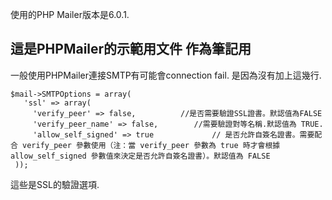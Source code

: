  使用的PHP Mailer版本是6.0.1.
## 這是PHPMailer的示範用文件 作為筆記用
一般使用PHPMailer連接SMTP有可能會connection fail.
是因為沒有加上這幾行.

```
$mail->SMTPOptions = array(
   'ssl' => array(
     'verify_peer' => false,          //是否需要驗證SSL證書。默認值為FALSE
     'verify_peer_name' => false,        //需要驗證對等名稱.默認值為 TRUE.
     'allow_self_signed' => true             // 是否允許自簽名證書。需要配合 verify_peer 參數使用（注：當 verify_peer 參數為 true 時才會根據 allow_self_signed 參數值來決定是否允許自簽名證書）。默認值為 FALSE
 ));
```
這些是SSL的驗證選項.
